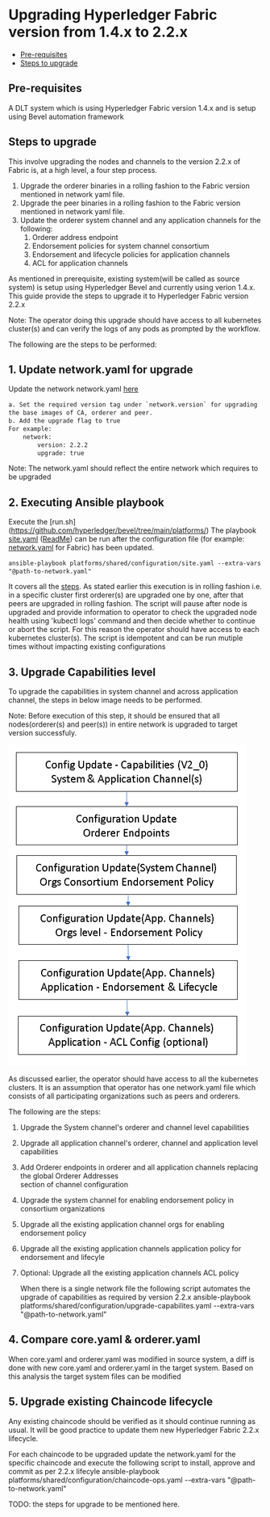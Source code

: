 [//]: # (##############################################################################################)
[//]: # (Copyright Accenture. All Rights Reserved.)
[//]: # (SPDX-License-Identifier: Apache-2.0)
[//]: # (##############################################################################################)

<a name = "upgrading-fabric"></a>
# Upgrading Hyperledger Fabric version from 1.4.x to 2.2.x

- [Pre-requisites](#pre_req)
- [Steps to upgrade](#upgrade_steps)

<a name = "pre_req"></a>
## Pre-requisites
A DLT system which is using Hyperledger Fabric version 1.4.x and is setup using Bevel automation framework

<a name = "upgrade_steps"></a>
## Steps to upgrade
This involve upgrading the nodes and channels to the version 2.2.x of Fabric is, at a high level, a four step process.

1. Upgrade the orderer binaries in a rolling fashion to the Fabric version mentioned in network yaml file.
2. Upgrade the peer binaries in a rolling fashion to the Fabric version mentioned in network yaml file.
3. Update the orderer system channel and any application channels for the following:
	1.	Orderer address endpoint
	2.	Endorsement policies for system channel consortium 
	3.	Endorsement and lifecycle policies for application channels
	4.	ACL for application channels

As mentioned in prerequisite, existing system(will be called as source system) is setup using Hyperledger Bevel and currently using verion 1.4.x. This guide provide the steps to upgrade it to Hyperledger Fabric version 2.2.x

Note: The operator doing this upgrade should have access to all kubernetes cluster(s) and can verify the logs of any pods as prompted by the workflow. 

The following are the steps to be  performed:
## 1. Update network.yaml for upgrade
Update the network network.yaml [here](https://github.com/hyperledger/bevel/tree/main/platforms/hyperledger-fabric/configuration/samples/network-fabricv2.yaml)
 
	a. Set the required version tag under `network.version` for upgrading the base images of CA, orderer and peer.
	b. Add the upgrade flag to true
	For example:
		network:
	  		version: 2.2.2
			upgrade: true			

Note: The network.yaml should reflect the entire network which requires to be upgraded

## 2. Executing Ansible playbook
Execute the [run.sh] (https://github.com/hyperledger/bevel/tree/main/platforms/)
The playbook [site.yaml](https://github.com/hyperledger/bevel/tree/main/platforms/shared/configuration/site.yaml) ([ReadMe](https://github.com/hyperledger/bevel/tree/main/platforms/shared/configuration/)) can be run after the configuration file (for example: [network.yaml](https://github.com/hyperledger/bevel/tree/main/platforms/hyperledger-fabric/configuration/samples/network-fabricv2.yaml) for Fabric) has been updated.
```
ansible-playbook platforms/shared/configuration/site.yaml --extra-vars "@path-to-network.yaml"
```
It covers all the [steps](#upgrade_steps). As stated earlier this execution is in rolling fashion i.e. in a specific cluster first orderer(s) are upgraded one by one, after that peers are upgraded in rolling fashion. The script will pause after node is upgraded and provide information to operator to check the upgraded node health using 'kubectl logs' command and then decide whether to continue or abort the script. For this reason the operator should have access to each kubernetes cluster(s).
The script is idempotent and can be run mutiple times without impacting existing configurations

## 3. Upgrade Capabilities level
To upgrade the capabilities in system channel and across application channel, the steps in below image needs to be performed. 

Note: Before execution of this step, it should be ensured that all nodes(orderer(s) and peer(s)) in entire network is upgraded to target version successfuly.

![](./../_static/upgrade_channel.png)

As discussed earlier, the operator should have access to all the kubernetes clusters. It is an assumption that operator has one network.yaml file which consists of all participating organizations such as peers and orderers.

The following are the steps:

1.	Upgrade the System channel's orderer and channel level capabilities
2.	Upgrade all application channel's orderer, channel and application level capabilities
3.	Add Orderer endpoints in orderer and all application channels replacing the global Orderer Addresses  	 
	section of channel configuration
4.	Upgrade the system channel for enabling endorsement policy in consortium organizations
5.	Upgrade all the existing application channel orgs for enabling endorsement policy
6. 	Upgrade all the existing application channels application policy for endorsement and lifecyle
7.  Optional: Upgrade all the existing application channels ACL policy
	
	When there is a single network file the following script automates the upgrade of capabilities as required by version 2.2.x
	ansible-playbook platforms/shared/configuration/upgrade-capabilites.yaml --extra-vars "@path-to-network.yaml"

## 4. Compare core.yaml & orderer.yaml
When core.yaml and orderer.yaml was modified in source system, a diff is done with new core.yaml and orderer.yaml in the target system. Based on this analysis the target system files can be modified

## 5. Upgrade existing Chaincode lifecycle
Any existing chaincode should be verified as it should continue running as usual. It will be good practice to update them new Hyperledger Fabric 2.2.x lifecycle.

For each chaincode to be upgraded update the network.yaml for the specific chaincode and execute the following script to install, approve and commit as per 2.2.x lifecyle
ansible-playbook platforms/shared/configuration/chaincode-ops.yaml --extra-vars "@path-to-network.yaml"

TODO: the steps for upgrade to be mentioned here.
